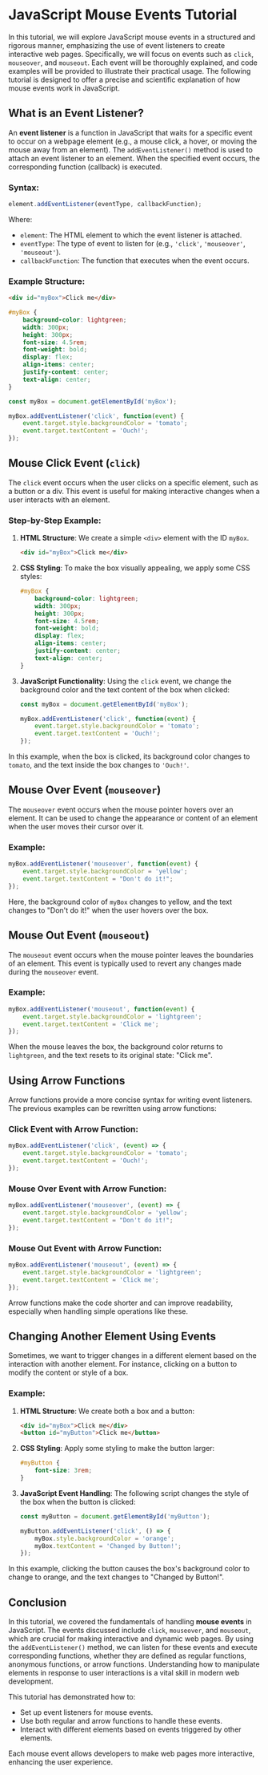 # JavaScript Mouse Events Tutorial

In this tutorial, we will explore JavaScript mouse events in a structured and rigorous manner, emphasizing the use of event listeners to create interactive web pages. Specifically, we will focus on events such as `click`, `mouseover`, and `mouseout`. Each event will be thoroughly explained, and code examples will be provided to illustrate their practical usage. The following tutorial is designed to offer a precise and scientific explanation of how mouse events work in JavaScript.

## What is an Event Listener?

An **event listener** is a function in JavaScript that waits for a specific event to occur on a webpage element (e.g., a mouse click, a hover, or moving the mouse away from an element). The `addEventListener()` method is used to attach an event listener to an element. When the specified event occurs, the corresponding function (callback) is executed.

### Syntax:
```javascript
element.addEventListener(eventType, callbackFunction);
```

Where:
- `element`: The HTML element to which the event listener is attached.
- `eventType`: The type of event to listen for (e.g., `'click'`, `'mouseover'`, `'mouseout'`).
- `callbackFunction`: The function that executes when the event occurs.

### Example Structure:
```html
<div id="myBox">Click me</div>
```

```css
#myBox {
    background-color: lightgreen;
    width: 300px;
    height: 300px;
    font-size: 4.5rem;
    font-weight: bold;
    display: flex;
    align-items: center;
    justify-content: center;
    text-align: center;
}
```

```javascript
const myBox = document.getElementById('myBox');

myBox.addEventListener('click', function(event) {
    event.target.style.backgroundColor = 'tomato';
    event.target.textContent = 'Ouch!';
});
```

## Mouse Click Event (`click`)

The `click` event occurs when the user clicks on a specific element, such as a button or a div. This event is useful for making interactive changes when a user interacts with an element.

### Step-by-Step Example:
1. **HTML Structure**:
   We create a simple `<div>` element with the ID `myBox`.
   ```html
   <div id="myBox">Click me</div>
   ```

2. **CSS Styling**:
   To make the box visually appealing, we apply some CSS styles:
   ```css
   #myBox {
       background-color: lightgreen;
       width: 300px;
       height: 300px;
       font-size: 4.5rem;
       font-weight: bold;
       display: flex;
       align-items: center;
       justify-content: center;
       text-align: center;
   }
   ```

3. **JavaScript Functionality**:
   Using the `click` event, we change the background color and the text content of the box when clicked:
   ```javascript
   const myBox = document.getElementById('myBox');

   myBox.addEventListener('click', function(event) {
       event.target.style.backgroundColor = 'tomato';
       event.target.textContent = 'Ouch!';
   });
   ```

In this example, when the box is clicked, its background color changes to `tomato`, and the text inside the box changes to `'Ouch!'`.

## Mouse Over Event (`mouseover`)

The `mouseover` event occurs when the mouse pointer hovers over an element. It can be used to change the appearance or content of an element when the user moves their cursor over it.

### Example:
```javascript
myBox.addEventListener('mouseover', function(event) {
    event.target.style.backgroundColor = 'yellow';
    event.target.textContent = "Don't do it!";
});
```

Here, the background color of `myBox` changes to yellow, and the text changes to "Don't do it!" when the user hovers over the box.

## Mouse Out Event (`mouseout`)

The `mouseout` event occurs when the mouse pointer leaves the boundaries of an element. This event is typically used to revert any changes made during the `mouseover` event.

### Example:
```javascript
myBox.addEventListener('mouseout', function(event) {
    event.target.style.backgroundColor = 'lightgreen';
    event.target.textContent = 'Click me';
});
```

When the mouse leaves the box, the background color returns to `lightgreen`, and the text resets to its original state: "Click me".

## Using Arrow Functions

Arrow functions provide a more concise syntax for writing event listeners. The previous examples can be rewritten using arrow functions:

### Click Event with Arrow Function:
```javascript
myBox.addEventListener('click', (event) => {
    event.target.style.backgroundColor = 'tomato';
    event.target.textContent = 'Ouch!';
});
```

### Mouse Over Event with Arrow Function:
```javascript
myBox.addEventListener('mouseover', (event) => {
    event.target.style.backgroundColor = 'yellow';
    event.target.textContent = "Don't do it!";
});
```

### Mouse Out Event with Arrow Function:
```javascript
myBox.addEventListener('mouseout', (event) => {
    event.target.style.backgroundColor = 'lightgreen';
    event.target.textContent = 'Click me';
});
```

Arrow functions make the code shorter and can improve readability, especially when handling simple operations like these.

## Changing Another Element Using Events

Sometimes, we want to trigger changes in a different element based on the interaction with another element. For instance, clicking on a button to modify the content or style of a box.

### Example:
1. **HTML Structure**:
   We create both a box and a button:
   ```html
   <div id="myBox">Click me</div>
   <button id="myButton">Click me</button>
   ```

2. **CSS Styling**:
   Apply some styling to make the button larger:
   ```css
   #myButton {
       font-size: 3rem;
   }
   ```

3. **JavaScript Event Handling**:
   The following script changes the style of the box when the button is clicked:
   ```javascript
   const myButton = document.getElementById('myButton');
   
   myButton.addEventListener('click', () => {
       myBox.style.backgroundColor = 'orange';
       myBox.textContent = 'Changed by Button!';
   });
   ```

In this example, clicking the button causes the box's background color to change to orange, and the text changes to "Changed by Button!".

## Conclusion

In this tutorial, we covered the fundamentals of handling **mouse events** in JavaScript. The events discussed include `click`, `mouseover`, and `mouseout`, which are crucial for making interactive and dynamic web pages. By using the `addEventListener()` method, we can listen for these events and execute corresponding functions, whether they are defined as regular functions, anonymous functions, or arrow functions. Understanding how to manipulate elements in response to user interactions is a vital skill in modern web development.

This tutorial has demonstrated how to:
- Set up event listeners for mouse events.
- Use both regular and arrow functions to handle these events.
- Interact with different elements based on events triggered by other elements.

Each mouse event allows developers to make web pages more interactive, enhancing the user experience.

